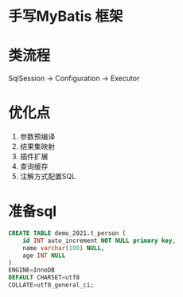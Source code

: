 # 手写MyBatis 框架

# 类流程
SqlSession -> Configuration -> Executor

# 优化点
1. 参数预编译
2. 结果集映射
3. 插件扩展
4. 查询缓存
5. 注解方式配置SQL

# 准备sql
```sql
CREATE TABLE demo_2021.t_person (
	id INT auto_increment NOT NULL primary key,
	name varchar(100) NULL,
	age INT NULL
)
ENGINE=InnoDB
DEFAULT CHARSET=utf8
COLLATE=utf8_general_ci;
```